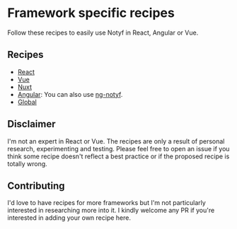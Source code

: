 # Framework specific recipes

Follow these recipes to easily use Notyf in React, Angular or Vue.

## Recipes

- [React](react.md)
- [Vue](vue.md)
- [Nuxt](nuxt.md)
- [Angular](angular.md): You can also use [ng-notyf](https://github.com/jdjuan/ng-notyf).
- [Global](global.md)

## Disclaimer

I'm not an expert in React or Vue. The recipes are only a result of personal research, experimenting and testing. Please feel free to open an issue if you think some recipe doesn't reflect a best practice or if the proposed recipe is totally wrong.

## Contributing

I'd love to have recipes for more frameworks but I'm not particularly interested in researching more into it. I kindly welcome any PR if you're interested in adding your own recipe here.

